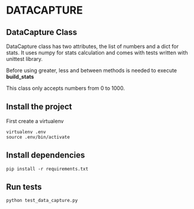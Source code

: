 # DATACAPTURE

## DataCapture Class
DataCapture class has two attributes, the list of numbers and a dict for stats. It uses numpy for stats calculation and comes with tests written with unittest library.

Before using greater, less and between methods is needed to execute **build_stats**

This class only accepts numbers from 0 to 1000.

## Install the project
First create a virtualenv
```
virtualenv .env
source .env/bin/activate
```

## Install dependencies
```
pip install -r requirements.txt
```

## Run tests
```
python test_data_capture.py 
```
